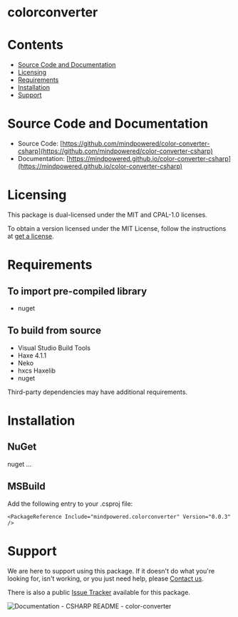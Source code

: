 
colorconverter
==============

Contents
========

* [Source Code and Documentation](#source-code-and-documentation)
* [Licensing](#licensing)
* [Requirements](#requirements)
* [Installation](#installation)
* [Support](#support)

# Source Code and Documentation
- Source Code: [https://github.com/mindpowered/color-converter-csharp](https://github.com/mindpowered/color-converter-csharp)
- Documentation: [https://mindpowered.github.io/color-converter-csharp](https://mindpowered.github.io/color-converter-csharp)

# Licensing
This package is dual-licensed under the MIT and CPAL-1.0 licenses.

To obtain a version licensed under the MIT License, follow the instructions at [get a license][purchase].

# Requirements
## To import pre-compiled library
- nuget

## To build from source
- Visual Studio Build Tools
- Haxe 4.1.1
- Neko
- hxcs Haxelib
- nuget


Third-party dependencies may have additional requirements.

# Installation
## NuGet

nuget ...

## MSBuild

Add the following entry to your .csproj file:

```
<PackageReference Include="mindpowered.colorconverter" Version="0.0.3" />
```


# Support
We are here to support using this package. If it doesn't do what you're looking for, isn't working, or you just need help, please [Contact us][contact].

There is also a public [Issue Tracker][bugs] available for this package.
  
  
![Documentation - CSHARP README - color-converter](https://www.google-analytics.com/collect?v=1&tid=UA-178768904-1&cid=555&aip=1&t=event&ec=Documentation&ea=CSHARP+README&el=color-converter)


[bugs]: https://github.com/mindpowered/color-converter-csharp/issues
[contact]: https://mindpowered.dev/support.html?ref=color-converter-csharp/
[licensing]: https://mindpowered.dev/?ref=color-converter-csharp
[purchase]: https://mindpowered.dev/purchase/color-converter-csharp
